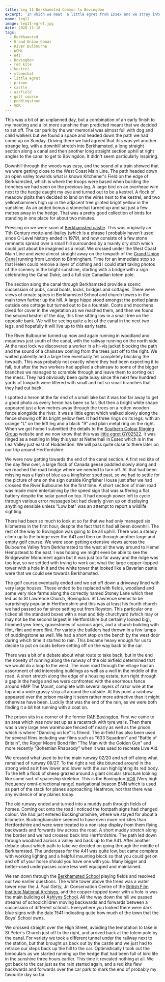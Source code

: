 ```yaml
---
title: Leg 11 Berkhamsted Common to Bovingdon
excerpt: 'In which we meet  a little egret from Essex and we stray into Buckinghamshire'
name: leg11
image: leg11-egret.jpg
date: 2020-11-18
tags:
  - Berkhamsted
  - Grand Union Canal
  - River Bulbourne
  - WCML
  - A41
  - Bovingdon
  - red kite
  - kestrel
  - stonechat
  - little egret
  - prison
  - castle
  - airfield
  - golf course
  - puddingstone
  - VOR
---
```


This was a bit of an unplanned day, but a combination of an early finish to my meeting and a lot more sunshine than predicted meant that we decided to set off. The car park by the war memorial was almost full with dog and child walkers but we found a space and headed down the path we had come up on Sunday. Driving there we had agreed that this was yet another strange leg, with a downhill stretch into Berkhamsted, a long straight section along a canal and then another long straight section uphill at right angles to the canal to get to Bovingdon. It didn't seem particularly inspiring.

Downhill through the woods was easy, and the sound of a train showed that we were getting close to the West Coast Main Line. The path headed down an open valley towards what is known Kitchener's Field on the edge of Berkhamsted, which is where the troops were based when building the trenches we had seen on the previous leg. A large bird on an overhead wire next to the hedge caught my eye and turned out to be a kestrel. A flock of meadow pipits then decided to land on the wires next to the kestrel, and two yellowhammers high up in the adjacent tree glinted bright yellow in the sunshine. As an added bonus a stonechat turned up and sat just a few metres away in the hedge. That was a pretty good collection of birds for standing in one place for about two minutes.

Pressing on we were soon at [Berkhamsted castle](https://www.english-heritage.org.uk/visit/places/berkhamsted-castle/). This was originally an 11th Century motte-and-bailey (which is a phrase I probably haven't used since O-Level history ended in 1979), and now consists of a few stone remnants spread over a small hill surrounded by a mainly dry ditch which could just about be imagined as a moat. We crossed under the West Coast Main Line and were almost straight away on the towpath of the [Grand Union Canal](https://canalrivertrust.org.uk/enjoy-the-waterways/canal-and-river-network/grand-union-canal) running from London to Birmingham. Time for an immediate stop so that Helen could remove a layer of clothing and I could start taking photos of the scenery in the bright sunshine, starting with a bridge with a sign celebrating the Canal Duke, and a full size Canadian totem pole.

The section along the canal through Berkhamsted provide a scenic succession of pubs, canal boats, locks, bridges and cottages. There were views of ornate spires in Berkhamsted School and church towers in the main town further up the hill. A large hippo stood amongst the potted plants outside one cottage but turned out to be a fountain. Coots and moorhens dived for cover in the vegetation as we reached them, and then we found the second kestrel of the day, this time sitting low in a small tree on the opposite bank. We will be seeing quite a lot of the canal in the next two legs, and hopefully it will live up to this early taste.

The River Bulbourne turned up now and again running in woodland and meadows just south of the canal, with the railway running on the north side. At the next lock we discovered a worker in a hi-vis jacket blocking the path and the sound of a chainsaw coming from the trees just off to the right. We waited patiently and a large tree eventually fell completely blocking the towpath. This was probably not exactly where they had been expecting it to fall, but after the two workers had applied a chainsaw to some of the bigger branches we managed to scramble through and leave them to sorting out the mess. They had obviously been quite busy since the next few hundred yards of towpath were littered with small and not so small branches that they had cut back.

I spotted a heron at the far end of a small lake but it was too far away to get a good photo as every heron has been so far. But then a bright white shape appeared just a few metres away through the trees on a rotten wooden fence alongside the river. It was a little egret which walked slowly along the fence showing off its bright yellow feet. It had three rings on its legs, with an orange "L" on the left leg and a black "9" and plain metal ring on the right. When we got home I submitted the details to the [Southern Colour Ringing Group](http://www.southern-colour-ringing-group.org.uk/index.php) website and we now know that this was [little egret GY02522](http://www.southern-colour-ringing-group.org.uk/index.php/recoveries/little-egret/bird/GBT-GY02522). It was ringed as a nestling in May this year at Netherhall in Essex which is in the Lea Valley just east of Hoddesdon. We will pass quite close to there later on our trip around Hertfordshire.

We were now getting towards the end of the canal section. A first red kite of the day flew over, a large flock of Canada geese paddled slowly along and we reached the road bridge where we needed to turn off. All that had been missing was a flash of blue as a kingfisher sped past, so we had to settle for the picture of one on the sign outside Kingfisher House just after we had crossed the River Bulbourne for the first time. A short section of main road was made more entertaining by the speed sign that was suffering a flat battery despite the solar panel on top. It had enough power left to cycle through various error messages but had clearly given up on displaying anything sensible unless "Low bat" was an attempt to report a wildlife sighting.

There had been so much to look at so far that we had only managed six kilometres in the first hour, despite the fact that it had all been downhill. The rest of the way to Bovingdon was going to be all uphill. There was a steady climb up to the bridge over the A41 and then on through another large and empty golf course. We were soon getting extensive views across the Bulbourne Valley from Berkhamsted to the west all the way around to Hemel Hempstead to the east. I was hoping we might even be able to see the Bridgewater Monument again but it was just too far away and the ridge was too low, so we settled with trying to work out what the large copper-topped tower with a hole in it and the white tower that looked like a Bavarian castle were that we could see towards Berkhamsted.

The golf course eventually ended and we set off down a driveway lined with very large houses. These ended to be replaced with fields, woodland and some very nice farms along the correctly named Stoney Lane which then led us to St Lawrence Church, Bovingdon. St Lawrence seems to be surprisingly popular in Hertfordshire and this was at least his fourth church we had passed so far since setting out from Royston. This particular one ticked all the standard boxes with a neat and tidy churchyard (which may or may not be the second largest in Hertfordshire but certainly looked big), trimmed yew trees, gravestones of various ages, and a church building with flint, flint and more flint. For variety the builders had thrown in a few lumps of puddingstone as well. We had a short stop on the bench by the west door during which time it started to rain. This became heavy enough for us to decide to put on coats before setting off on the way back to the car.

There was a bit of a debate about what route to take back, but in the end the novelty of running along the runway of the old airfield determined that we would do a loop to the west. The main road through the village had an assortment of old interesting buildings as well as a well in the middle of the road. A short stretch along the edge of a housing estate, turn right through a gap in the hedge and we were confronted with the enormous fence around HMP The Mount, complete with several layers of razor wire at the top and a wide grassy strip all around the outside. At this point a rainbow appeared over the prison making it seem rather more attractive than it might otherwise have been. Luckily that was the end of the rain, as we were both finding it a bit hot running with a coat on.

The prison sits in a corner of the former [RAF Bovingdon](https://en.wikipedia.org/wiki/RAF_Bovingdon). First we came to an area which was now set up as a racetrack with tyre walls. Then there was a very large new warehouse fenced off nearly as well as the prison which is where "Dancing on Ice" is filmed. The airfield has also been used for several films including war films such as "633 Squadron" and "Battle of Britain", the Roger Moore Bond film "The Man with the Golden Gun" and more recently "Bohemian Rhapsody" when it was used to recreate Live Aid.

We crossed what used to be the main runway 02/20 and set off along what remained of runway 09/27. To the right a red kite bounced around in the strong wind as it flew lower and lower with the sun highlighting its red body. To the left a flock of sheep grazed around a giant circular structure looking like some sort of spaceship skeleton. This is the Bovingdon [VOR](https://en.wikipedia.org/wiki/VHF_omnidirectional_range) (Very high frequency omni-directional range) navigational beacon BNN which is used as part of the stack for planes approaching Heathrow, not that there was any evidence of any planes today.

The old runway ended and turned into a muddy path through fields of horses. Coming out onto the road I noticed the footpath signs had changed colour. We had just entered Buckinghamshire, where we stayed for about a kilometre. Buckinghamshire seemed to have even more red kites than Hertfordshire and were were treated to a non-stop display from them flying backwards and forwards low across the road. A short muddy stretch along the border and we had crossed back into Hertfordshire. The path led down through woodland across a valley and back up to the A41. After another debate about which path to take we decided on going through the middle of Berkhamsted. The underpass for the A41 was quite low, but came complete with working lighting and a helpful mounting block so that you could get on and off of your horse should you have one with you. Many bigger and better-used underpasses come less well equipped and maintained.

We ran down through the [Berkhamsted School](https://www.berkhamsted.com/) playing fields and resolved our two earlier questions. The white tower above the trees was a water tower near the J. Paul Getty, Jr. Conservation Centre of the [British Film Institute National Archives](https://en.wikipedia.org/wiki/BFI_National_Archive), and the copper-topped tower with a hole in was the main building of [Ashlyns School](https://www.ashlyns.herts.sch.uk/). All the way down the hill we passed streams of schoolchildren moving backwards and forwards between a succession of different schools. Everywhere you looked there were dark blue signs with the date 1541 indicating quite how much of the town that the Boys' School owns.

We crossed straight over the High Street, avoiding the temptation to take in St Peter's Church just off to the right, and arrived back at the totem pole by the canal. For variety we took a different tunnel under the railway next to the station, but that brought us back out by the castle and we just had to retrace our steps back up the hill to the car. Optimistically I took out the binoculars as we started running up the hedge that had been full of bird life in the sunshine three hours earlier. This time it revealed nothing at all. We got back to the car just as the rain started again, and a red kite flew backwards and forwards over the car park to mark the end of probably my favourite day so far.
